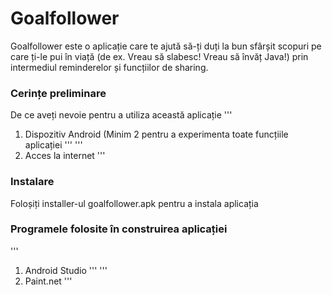 # Goalfollower
Goalfollower este o aplicație care te ajută să-ți duți la bun sfârșit scopuri pe care ți-le pui în viață (de ex. Vreau să slabesc! Vreau să învăț Java!) prin intermediul reminderelor și funcțiilor de sharing.
### Cerințe preliminare
De ce aveți nevoie pentru a utiliza această aplicație
'''
1. Dispozitiv Android (Minim 2 pentru a experimenta toate funcțiile aplicației
'''
'''
2. Acces la internet
'''
### Instalare
Foloșiți installer-ul goalfollower.apk pentru a instala aplicația
### Programele folosite în construirea aplicației
'''
1. Android Studio
'''
'''
2. Paint.net
'''


